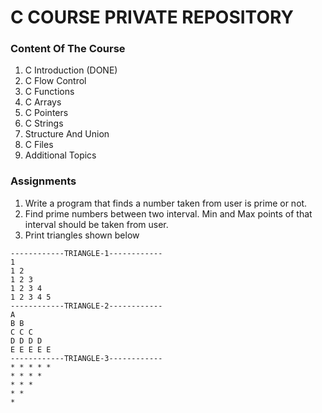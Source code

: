 # C COURSE PRIVATE REPOSITORY
### Content Of The Course
1. C Introduction (DONE)
2. C Flow Control
3. C Functions
4. C Arrays
5. C Pointers
6. C Strings
7. Structure And Union
8. C Files
9. Additional Topics

### Assignments
1. Write a program that finds a number taken from user is prime or not.
2. Find prime numbers between two interval. Min and Max points of that interval should be taken from user.
3. Print triangles shown below
```
------------TRIANGLE-1------------
1
1 2
1 2 3
1 2 3 4
1 2 3 4 5
------------TRIANGLE-2------------
A
B B
C C C
D D D D
E E E E E
------------TRIANGLE-3------------
* * * * *
* * * *
* * * 
* *
*
```
